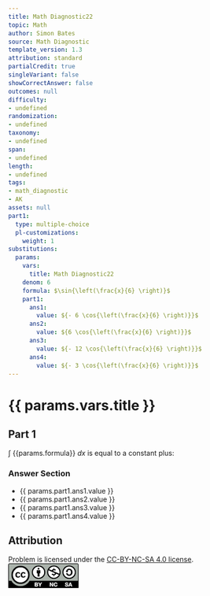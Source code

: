 ```yaml
---
title: Math Diagnostic22
topic: Math
author: Simon Bates
source: Math Diagnostic
template_version: 1.3
attribution: standard
partialCredit: true
singleVariant: false
showCorrectAnswer: false
outcomes: null
difficulty:
- undefined
randomization:
- undefined
taxonomy:
- undefined
span:
- undefined
length:
- undefined
tags:
- math_diagnostic
- AK
assets: null
part1:
  type: multiple-choice
  pl-customizations:
    weight: 1
substitutions:
  params:
    vars:
      title: Math Diagnostic22
    denom: 6
    formula: $\sin{\left(\frac{x}{6} \right)}$
    part1:
      ans1:
        value: ${- 6 \cos{\left(\frac{x}{6} \right)}}$
      ans2:
        value: ${6 \cos{\left(\frac{x}{6} \right)}}$
      ans3:
        value: ${- 12 \cos{\left(\frac{x}{6} \right)}}$
      ans4:
        value: ${- 3 \cos{\left(\frac{x}{6} \right)}}$
---
```

# {{ params.vars.title }}

## Part 1

$\int$ {{params.formula}} $dx$ is equal to a constant plus:

### Answer Section

- {{ params.part1.ans1.value }}
- {{ params.part1.ans2.value }}
- {{ params.part1.ans3.value }}
- {{ params.part1.ans4.value }}

## Attribution

Problem is licensed under the [CC-BY-NC-SA 4.0 license](https://creativecommons.org/licenses/by-nc-sa/4.0/).<br> ![The Creative Commons 4.0 license requiring attribution-BY, non-commercial-NC, and share-alike-SA license.](https://raw.githubusercontent.com/firasm/bits/master/by-nc-sa.png)